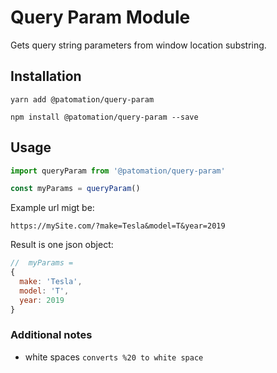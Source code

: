 # Query Param Module

Gets query string parameters from window location substring.

## Installation
```
yarn add @patomation/query-param
```
```
npm install @patomation/query-param --save
```

## Usage

```javascript
import queryParam from '@patomation/query-param'

const myParams = queryParam()
```

Example url migt be:
```
https://mySite.com/?make=Tesla&model=T&year=2019
```

Result is one json object:

```javascript
//  myParams =
{
  make: 'Tesla',
  model: 'T',
  year: 2019
}
```

### Additional notes
- white spaces
```converts %20 to white space```
